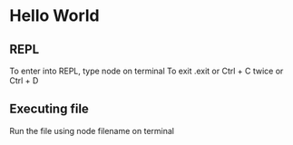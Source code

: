 # Hello World

## REPL

To enter into REPL, type node on terminal
To exit .exit or Ctrl + C twice or Ctrl + D

## Executing file
Run the file using node filename on terminal

